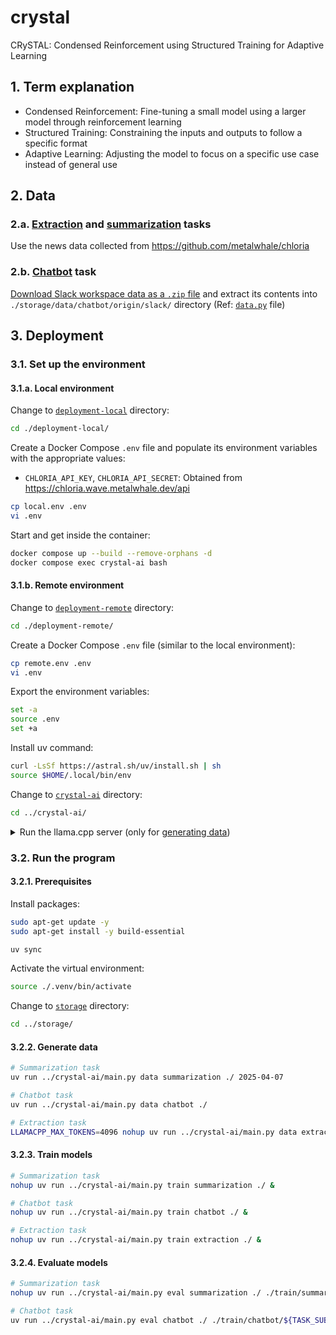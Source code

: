 # crystal
CRySTAL: Condensed Reinforcement using Structured Training for Adaptive Learning

## 1. Term explanation
- Condensed Reinforcement: Fine-tuning a small model using a larger model through reinforcement learning
- Structured Training: Constraining the inputs and outputs to follow a specific format
- Adaptive Learning: Adjusting the model to focus on a specific use case instead of general use

## 2. Data
### 2.a. [Extraction](./crystal-ai/crystal/extraction/) and [summarization](./crystal-ai/crystal/summarization/) tasks
Use the news data collected from https://github.com/metalwhale/chloria

### 2.b. [Chatbot](./crystal-ai/crystal/chatbot/) task
[Download Slack workspace data as a `.zip` file](https://slack.com/help/articles/201658943-Export-your-workspace-data) and extract its contents into `./storage/data/chatbot/origin/slack/` directory (Ref: [`data.py`](./crystal-ai/crystal/chatbot/data.py) file)

## 3. Deployment
### 3.1. Set up the environment
#### 3.1.a. Local environment
Change to [`deployment-local`](./deployment-local/) directory:
```bash
cd ./deployment-local/
```

Create a Docker Compose `.env` file and populate its environment variables with the appropriate values:
- `CHLORIA_API_KEY`, `CHLORIA_API_SECRET`: Obtained from https://chloria.wave.metalwhale.dev/api
```bash
cp local.env .env
vi .env
```

Start and get inside the container:
```bash
docker compose up --build --remove-orphans -d
docker compose exec crystal-ai bash
```

#### 3.1.b. Remote environment
Change to [`deployment-remote`](./deployment-remote/) directory:
```bash
cd ./deployment-remote/
```

Create a Docker Compose `.env` file (similar to the local environment):
```bash
cp remote.env .env
vi .env
```

Export the environment variables:
```bash
set -a
source .env
set +a
```

Install uv command:
```bash
curl -LsSf https://astral.sh/uv/install.sh | sh
source $HOME/.local/bin/env
```

Change to [`crystal-ai`](./crystal-ai/) directory:
```bash
cd ../crystal-ai/
```

<details><summary>Run the llama.cpp server (only for <a href="#322-generate-data">generating data</a>)</summary>

Open another terminal and change to [`deployment-remote`](./deployment-remote/) directory:
```bash
cd ../deployment-remote/
```

Install llama.cpp tools:
```bash
./install_llamacpp.sh
```

Download models:
```bash
cd ../storage/
mkdir -p models
curl https://huggingface.co/bartowski/Qwen2.5-7B-Instruct-GGUF/resolve/8c2fd26/Qwen2.5-7B-Instruct-Q4_K_M.gguf -L -o ${PWD}/models/model.gguf
```

Start the llama.cpp [server](https://github.com/ggml-org/llama.cpp/blob/b4927/examples/server/README.md):
```bash
nohup llama-server -m ${PWD}/models/model.gguf -ngl 99 --temp 0 --port 8080 &> nohup_llamacpp.out &

# Send a chat completion request (optional)
curl http://localhost:8080/v1/chat/completions -H "Content-Type: application/json" -H "Authorization: Bearer no-key" -d '{"messages": [{"role":"system","content":"You are Crystal, an AI assistant."},{"role":"user","content":"Hello world"}]}'
```
</details>

### 3.2. Run the program
#### 3.2.1. Prerequisites
Install packages:
```bash
sudo apt-get update -y
sudo apt-get install -y build-essential

uv sync
```

Activate the virtual environment:
```bash
source ./.venv/bin/activate
```

Change to [`storage`](./storage/) directory:
```bash
cd ../storage/
```

#### 3.2.2. Generate data
```bash
# Summarization task
uv run ../crystal-ai/main.py data summarization ./ 2025-04-07

# Chatbot task
uv run ../crystal-ai/main.py data chatbot ./

# Extraction task
LLAMACPP_MAX_TOKENS=4096 nohup uv run ../crystal-ai/main.py data extraction ./ 2025-04-07 &
```

#### 3.2.3. Train models
```bash
# Summarization task
nohup uv run ../crystal-ai/main.py train summarization ./ &

# Chatbot task
nohup uv run ../crystal-ai/main.py train chatbot ./ &

# Extraction task
nohup uv run ../crystal-ai/main.py train extraction ./ &
```

#### 3.2.4. Evaluate models
```bash
# Summarization task
nohup uv run ../crystal-ai/main.py eval summarization ./ ./train/summarization/${TASK_SUBDIR}/lora &

# Chatbot task
uv run ../crystal-ai/main.py eval chatbot ./ ./train/chatbot/${TASK_SUBDIR}/lora
```
